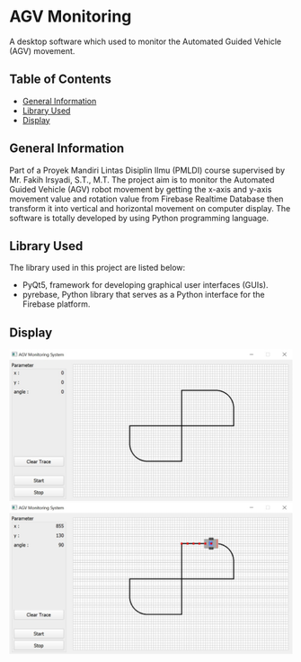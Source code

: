 # AGV Monitoring
A desktop software which used to monitor the Automated Guided Vehicle (AGV) movement.
## Table of Contents
* [General Information](#general-information)
* [Library Used](#library-used)
* [Display](#display)
## General Information
Part of a Proyek Mandiri Lintas Disiplin Ilmu (PMLDI) course supervised by Mr. Fakih Irsyadi, S.T., M.T. The project aim is to monitor the Automated Guided Vehicle (AGV) robot movement by getting the x-axis and y-axis movement value and rotation value from Firebase Realtime Database then transform it into vertical and horizontal movement on computer display. The software is totally developed by using Python programming language.
## Library Used
The library used in this project are listed below:
* PyQt5, framework for developing graphical user interfaces (GUIs).
* pyrebase, Python library that serves as a Python interface for the Firebase platform.
## Display
![Tampilan Awal](img-01.jpg)
![Tampilan Simulasi](img-02.jpg)
